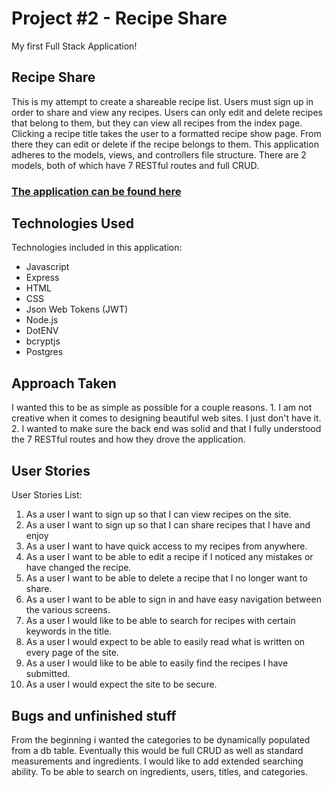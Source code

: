 # Project #2 - Recipe Share

My first Full Stack Application!

## Recipe Share

This is my attempt to create a shareable recipe list.  Users must sign up in order to share and view any recipes.  Users can only edit and delete recipes that belong to them, but they can view all recipes from the index page.  Clicking a recipe title takes the user to a formatted recipe show page.  From there they can edit or delete if the recipe belongs to them.
This application adheres to the models, views, and controllers file structure.  There are 2 models, both of which have 7 RESTful routes and full CRUD.

### [The application can be found here](https://shads-recipe-share.herokuapp.com/)

## Technologies Used

Technologies included in this application:
 - Javascript 
 - Express 
 - HTML 
 - CSS 
 - Json Web Tokens (JWT) 
 - Node.js 
 - DotENV   
 - bcryptjs
 - Postgres

## Approach Taken

I wanted this to be as simple as possible for a couple reasons.  1. I am not creative when it comes to designing beautiful web sites.  I just don't have it.  2.  I wanted to make sure the back end was solid and that I fully understood the 7 RESTful routes and how they drove the application.

## User Stories

User Stories List:

 1. As a user I want to sign up so that I can view recipes on the site.
 2. As a user I want to sign up so that I can share recipes that I have and enjoy
 3. As a user I want to have quick access to my recipes from anywhere.
 4. As a user I want to be able to edit a recipe if I noticed any mistakes or have changed the recipe.
 5. As a user I want to be able to delete a recipe that I no longer want to share.
 6. As a user I want to be able to sign in and have easy navigation between the various screens.
 7. As a user I would like to be able to search for recipes with certain keywords in the title.
 8. As a user I would expect to be able to easily read what is written on every page of the site.
 9. As a user I would like to be able to easily find the recipes I have submitted.
 10. As a user I would expect the site to be secure.


## Bugs and unfinished stuff

From the beginning i wanted the categories to be dynamically populated from a db table.  Eventually this would be full CRUD as well as standard measurements and ingredients.
I would like to add extended searching ability.  To be able to search on ingredients, users, titles, and categories.

```

